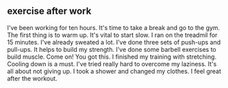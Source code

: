## exercise after work
I've been working for ten hours.
It's time to take a break and go to the gym.
The first thing is to warm up.
It's vital to start slow.
I ran on the treadmil for 15 minutes.
I've already sweated a lot.
I've done three sets of push-ups and pull-ups.
It helps to build my strength.
I've done some barbell exercises to build muscle.
Come on! You got this.
I finished my training with stretching.
Cooling down is a must.
I've tried really hard to overcome my laziness.
It's all about not giving up.
I took a shower and changed my clothes.
I feel great after the workout.
